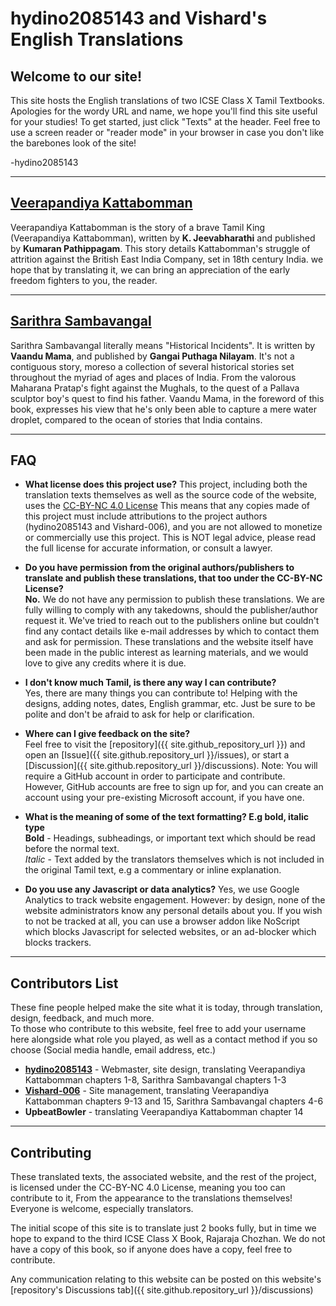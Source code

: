 # hydino2085143 and Vishard's English Translations

## Welcome to our site!

This site hosts the English translations of two ICSE Class X Tamil Textbooks. Apologies for the wordy URL and name, we hope you'll find this site useful for your studies! To get started, just click "Texts" at the header. Feel free to use a screen reader or "reader mode" in your browser in case you don't like the barebones look of the site!

\-hydino2085143

---
## [Veerapandiya Kattabomman](texts/veerapandiya-kattabomman)

Veerapandiya Kattabomman is the story of a brave Tamil King (Veerapandiya Kattabomman), written by **K. Jeevabharathi** and published by **Kumaran Pathippagam**. This story details Kattabomman's struggle of attrition against the British East India Company, set in 18th century India. we hope that by translating it, we can bring an appreciation of the early freedom fighters to you, the reader.

---

## [Sarithra Sambavangal](texts/sarithra-sambavangal)

Sarithra Sambavangal literally means "Historical Incidents". It is written by **Vaandu Mama**, and published by **Gangai Puthaga Nilayam**. It's not a contiguous story, moreso a collection of several historical stories set throughout the myriad of ages and places of India. From the valorous Maharana Pratap's fight against the Mughals, to the quest of a Pallava sculptor boy's quest to find his father. Vaandu Mama, in the foreword of this book, expresses his view that he's only been able to capture a mere water droplet, compared to the ocean of stories that India contains.

---

## FAQ
- **What license does this project use?**
  This project, including both the translation texts themselves as well as the source code of the website, uses the [CC-BY-NC 4.0 License](https://creativecommons.org/licenses/by-nc/4.0/) This means that any copies made of this project must include attributions to the project authors (hydino2085143 and Vishard-006), and you are not allowed to monetize or commercially use this project. This is NOT legal advice, please read the full license for accurate information, or consult a lawyer.

- **Do you have permission from the original authors/publishers to translate and publish these translations, that too under the CC-BY-NC License?**  
  **No.** We do not have any permission to publish these translations. We are fully willing to comply with any takedowns, should the publisher/author request it. We've tried to reach out to the publishers online but couldn't find any contact details like e-mail addresses by which to contact them and ask for permission. These translations and the website itself have been made in the public interest as learning materials, and we would love to give any credits where it is due.

- **I don't know much Tamil, is there any way I can contribute?**  
  Yes, there are many things you can contribute to! Helping with the designs, adding notes, dates, English grammar, etc. Just be sure to be polite and don't be afraid to ask for help or clarification.
  
- **Where can I give feedback on the site?**  
  Feel free to visit the [repository]({{ site.github_repository_url }}) and open an [Issue]({{ site.github.repository_url }}/issues), or start a [Discussion]({{ site.github.repository_url }}/discussions). Note: You will require a GitHub account in order to participate and contribute. However, GitHub accounts are free to sign up for, and you can create an account using your pre-existing Microsoft account, if you have one.

- **What is the meaning of some of the text formatting? E.g bold, italic type**  
  **Bold** - Headings, subheadings, or important text which should be read before the normal text.  
  *Italic* - Text added by the translators themselves which is not included in the original Tamil text, e.g a commentary or inline explanation.  
  
- **Do you use any Javascript or data analytics?**
  Yes, we use Google Analytics to track website engagement. However: by design, none of the website administrators know any personal details about you. If you wish to not be tracked at all, you can use a browser addon like NoScript which blocks Javascript for selected websites, or an ad-blocker which blocks trackers.

---

## Contributors List
These fine people helped make the site what it is today, through translation, design, feedback, and much more.  
To those who contribute to this website, feel free to add your username here alongside what role you played, as well as a contact method if you so choose (Social media handle, email address, etc.)

 - **[hydino2085143](https://github.com/hydino2084153)** - Webmaster, site design, translating Veerapandiya Kattabomman chapters 1-8, Sarithra Sambavangal chapters 1-3
 - **[Vishard-006](https://github.com/Vishard-006)** - Site management, translating Veerapandiya Kattabomman chapters 9-13 and 15, Sarithra Sambavangal chapters 4-6
 - **UpbeatBowler** - translating Veerapandiya Kattabomman chapter 14

--- 

## Contributing
These translated texts, the associated website, and the rest of the project, is licensed under the CC-BY-NC 4.0 License, meaning you too can contribute to it, From the appearance to the translations themselves! Everyone is welcome, especially translators. 

The initial scope of this site is to translate just 2 books fully, but in time we hope to expand to the third ICSE Class X Book, Rajaraja Chozhan. We do not have a copy of this book, so if anyone does have a copy, feel free to contribute. 

Any communication relating to this website can be posted on this website's [repository's Discussions tab]({{ site.github.repository_url }}/discussions)
